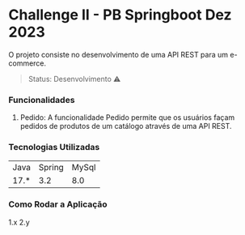 # Challenge II - PB Springboot Dez 2023
O projeto consiste no desenvolvimento de uma API REST para um e-commerce.

> Status: Desenvolvimento ⚠️

### Funcionalidades
1. Pedido: A funcionalidade Pedido permite que os usuários façam pedidos
de produtos de um catálogo através de uma API REST.





### Tecnologias Utilizadas
<table>
  <tr>
    <td>Java</td>
    <td>Spring</td>
    <td>MySql</td>
  </tr>
  <tr>
    <td>17.*</td>
    <td>3.2</td>
    <td>8.0</td>
  </tr>
</table>

### Como Rodar a Aplicação
1.x
2.y
